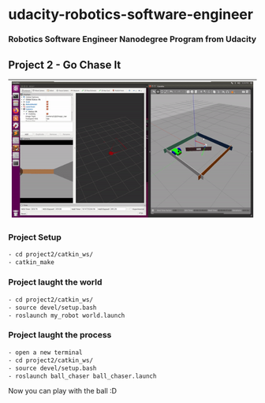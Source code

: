 # udacity-robotics-software-engineer
### Robotics Software Engineer Nanodegree Program from Udacity

## Project 2 - Go Chase It

| ![project2](docs/imgs/project2.gif) |
| --- |

### Project Setup

    - cd project2/catkin_ws/
    - catkin_make

### Project laught the world
   
    - cd project2/catkin_ws/
    - source devel/setup.bash
    - roslaunch my_robot world.launch

### Project laught the process

    - open a new terminal
    - cd project2/catkin_ws/
    - source devel/setup.bash
    - roslaunch ball_chaser ball_chaser.launch

Now you can play with the ball :D
